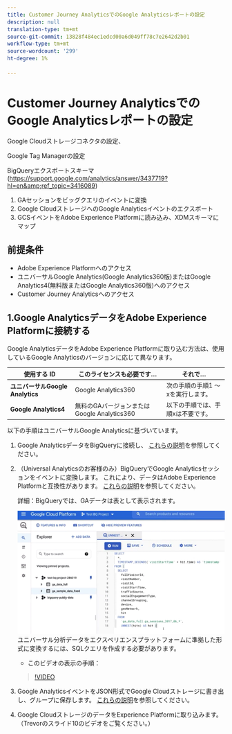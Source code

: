```yaml
---
title: Customer Journey AnalyticsでのGoogle Analyticsレポートの設定
description: null
translation-type: tm+mt
source-git-commit: 13828f484ec1edcd00a6d049ff78c7e2642d2b01
workflow-type: tm+mt
source-wordcount: '299'
ht-degree: 1%

---
```



# Customer Journey AnalyticsでのGoogle Analyticsレポートの設定

Google Cloudストレージコネクタの設定、

Google Tag Managerの設定

BigQueryエクスポートスキーマ(https://support.google.com/analytics/answer/3437719?hl=en&amp;ref_topic=3416089)

1. GAセッションをビッグクエリのイベントに変換
1. Google CloudストレージへのGoogle Analyticsイベントのエクスポート
1. GCSイベントをAdobe Experience Platformに読み込み、XDMスキーマにマップ

## 前提条件

* Adobe Experience Platformへのアクセス
* ユニバーサルGoogle Analytics(Google Analytics360版)またはGoogle Analytics4(無料版またはGoogle Analytics360版)へのアクセス
* Customer Journey Analyticsへのアクセス

## 1.Google AnalyticsデータをAdobe Experience Platformに接続する

Google AnalyticsデータをAdobe Experience Platformに取り込む方法は、使用しているGoogle Analyticsのバージョンに応じて異なります。

| 使用する ID | このライセンスも必要です… | それで… |
| --- | --- | --- |
| **ユニバーサルGoogle Analytics** | Google Analytics360 | 次の手順の手順1 ～ xを実行します。 |
| **Google Analytics4** | 無料のGAバージョンまたはGoogle Analytics360 | 以下の手順では、手順xは不要です。 |

以下の手順はユニバーサルGoogle Analyticsに基づいています。

1. Google AnalyticsデータをBigQueryに接続し、
[これらの説明](https://support.google.com/analytics/answer/3416092?hl=en)を参照してください。
1. （Universal Analyticsのお客様のみ）BigQueryでGoogle Analyticsセッションをイベントに変換します。 これにより、データはAdobe Experience Platformと互換性があります。 [これらの説明](https://support.google.com/analytics/answer/3437618?hl=en)を参照してください。

   詳細：BigQueryでは、GAデータは表として表示されます。

   ![](assets/ga-bigquery.png)
ユニバーサル分析データをエクスペリエンスプラットフォームに準拠した形式に変換するには、SQLクエリを作成する必要があります。
   * このビデオの表示の手順：
   >[!VIDEO](https://video.tv.adobe.com/v/332634)

1. Google AnalyticsイベントをJSON形式でGoogle Cloudストレージに書き出し、グループに保存します。
[これらの説明](https://support.google.com/analytics/answer/3437719?hl=en&amp;ref_topic=3416089)を参照してください。
1. Google CloudストレージのデータをExperience Platformに取り込みます。 （Trevorのスライド10のビデオをご覧ください。）

